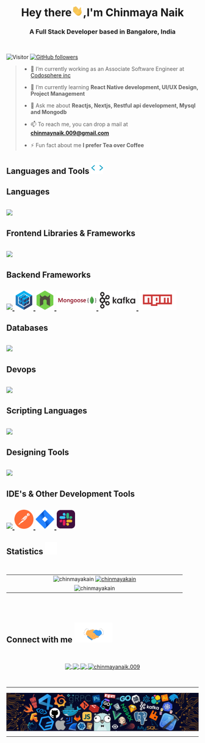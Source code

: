 <h1 align="center">Hey there<img src = "/assets/gifs/wave.gif"width=30px>,I'm Chinmaya Naik</h1><h3 align="center">A Full Stack Developer based in Bangalore, India</h3>

<br/>

![Visitor](https://komarev.com/ghpvc/?username=chinmayakain&label=Profile%20Views&color=0e75b6&style=plastic) [![GitHub followers](https://img.shields.io/github/followers/chinmayakain.svg?style=social&label=Follow)](https://github.com/chinmayakain?tab=followers)<br/>

> -   🔭 I’m currently working as an Associate Software Engineer at [Codosphere inc](https://www.codosphere.com/)
>
> -   🌱 I’m currently learning **React Native development, UI/UX Design, Project Management**
>
> -   💬 Ask me about **Reactjs, Nextjs, Restful api development, Mysql and Mongodb**
>
> -   📫 To reach me, you can drop a mail at **[chinmaynaik.009@gmail.com](chinmaynaik.009@gmail.com)**
>
> -   ⚡ Fun fact about me **I prefer Tea over Coffee**

<h2 align="left">Languages and Tools  <img src = "/assets/gifs/tag.gif" width = 32px> </h2>

<div>

<h2 align="left"> Languages <h2>

  <a href="https://skillicons.dev">
    <img src="https://skillicons.dev/icons?i=js,ts,html,c,python"  />
  </a>

<h2 align="left"> Frontend Libraries & Frameworks<h2>

  <a href="https://skillicons.dev">
    <img src="https://skillicons.dev/icons?i=nextjs,react,redux,css,tailwind,emotion,styledcomponents,bootstrap,materialui,sass,webpack"/>
  </a>

<h2 align="left"> Backend Frameworks<h2>

  <a href="https://skillicons.dev">
    <img src="https://skillicons.dev/icons?i=express,nodejs"/>
    <img src="/assets/logos/sequelizejs-icon.svg" height="50px" />
    <img src="/assets/logos/nodemonio-icon.svg" height="50px" />
    <img src="/assets/logos/mongoosev3.png" height="50px" />
    <img src="/assets/logos/apache_kafka-ar21.svg" height="50px" />
    <img src="/assets/logos/npmjs-ar21.svg" height="50px" />
  </a>

<h2 align="left"> Databases <h2>

<p align="left">
  <a href="https://skillicons.dev">
    <img src="https://skillicons.dev/icons?i=mongodb,mysql,postgres,cassandra" />
  </a>
</p>

<h2 align="left"> Devops <h2>

<p align="left">
  <a href="https://skillicons.dev">
    <img src="https://skillicons.dev/icons?i=aws,heroku,vercel,netlify,git,github,githubactions" />
  </a>
</p>

<h2 align="left"> Scripting Languages <h2>

<p align="left">
  <a href="https://skillicons.dev">
    <img src="https://skillicons.dev/icons?i=bash,powershell" />
  </a>
</p>

<h2 align="left"> Designing Tools <h2>

<p align="left">
  <a href="https://skillicons.dev">
    <img src="https://skillicons.dev/icons?i=figma" />
  </a>
</p>

<h2 align="left"> IDE's & Other Development Tools <h2>

<p align="left">
  <a href="https://skillicons.dev">
    <img src="https://skillicons.dev/icons?i=vscode,atom" />
    <img src="/assets/logos/getpostman-icon.svg" height="50px" />
    <img src="/assets/logos/atlassian_jira-icon.svg" height="50px" />
    <img src="/assets/logos/slack-tile.svg" height="50px" />
  </a>
</p>

</div>

<h2> Statistics <img src="/assets/gifs/stats.gif" width=32px></img></h2>
<br/>

<table border="0" align="center">
    <tr border="0">
        <td width="50%" align="center">
            <img src="https://github-readme-stats.vercel.app/api?username=chinmayakain&show_icons=true&theme=dark" alt="chinmayakain" width="49.5%" />
                <a href="https://github-readme-streak-stats.herokuapp.com/">
                    <img  src="https://github-readme-streak-stats.herokuapp.com/?user=chinmayakain&theme=dark" alt="chinmayakain" width="49.5%" />
                </a>
        </td>
    <tr border="0">
        <td width="50%" align="center">
            <img  align="center"  src="https://github-readme-stats.vercel.app/api/top-langs/?username=chinmayakain&theme=radical&hide_border=false&include_all_commits=false&count_private=false&layout=compact" alt="chinmayakain"   width="49.5%"/>
        </td>
    </tr>
</table>

<br>
<br/>

<h2 display="flex" alignItems="center">Connect with me  <img src='/assets/gifs/handshake.gif'width="100" height="51.83"></h2>
<br/>

<p align="center">
    <a href="https://linkedin.com/in/chinmaya-naik" target="blank">
        <img align="center" src="https://skillicons.dev/icons?i=linkedin alt="chinmaya-naik"/>
    </a>
    <a href="https://instagram.com/i_prevail" target="blank">
        <img align="center" src="https://skillicons.dev/icons?i=instagram alt="i_prevail" />
    </a>
    <a href="https://twitter.com/thechinmayanaik" target="blank">
        <img align="center" src="https://skillicons.dev/icons?i=twitter alt="thechinmayanaik" />
    </a>
    <a href="https://fb.com/chinmayanaik.009" target="blank">
        <img align="center" src="https://raw.githubusercontent.com/rahuldkjain/github-profile-readme-generator/master/src/images/icons/Social/facebook.svg" height="48" width="48"alt="chinmayanaik.009"/>
    </a>
</p>
<br/>

---

<p>
    <img align="center" src="/assets/imgs/footer.webp" alt="footer"/>
</p>

---
